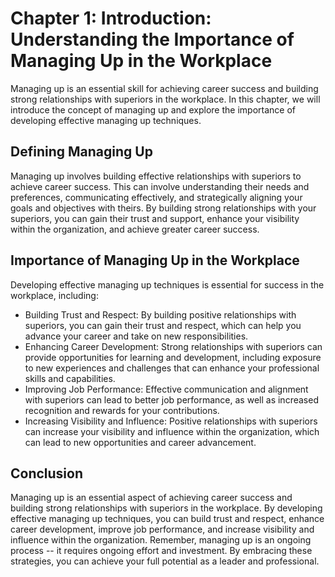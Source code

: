 Chapter 1: Introduction: Understanding the Importance of Managing Up in the Workplace
=====================================================================================

Managing up is an essential skill for achieving career success and building strong relationships with superiors in the workplace. In this chapter, we will introduce the concept of managing up and explore the importance of developing effective managing up techniques.

Defining Managing Up
--------------------

Managing up involves building effective relationships with superiors to achieve career success. This can involve understanding their needs and preferences, communicating effectively, and strategically aligning your goals and objectives with theirs. By building strong relationships with your superiors, you can gain their trust and support, enhance your visibility within the organization, and achieve greater career success.

Importance of Managing Up in the Workplace
------------------------------------------

Developing effective managing up techniques is essential for success in the workplace, including:

* Building Trust and Respect: By building positive relationships with superiors, you can gain their trust and respect, which can help you advance your career and take on new responsibilities.
* Enhancing Career Development: Strong relationships with superiors can provide opportunities for learning and development, including exposure to new experiences and challenges that can enhance your professional skills and capabilities.
* Improving Job Performance: Effective communication and alignment with superiors can lead to better job performance, as well as increased recognition and rewards for your contributions.
* Increasing Visibility and Influence: Positive relationships with superiors can increase your visibility and influence within the organization, which can lead to new opportunities and career advancement.

Conclusion
----------

Managing up is an essential aspect of achieving career success and building strong relationships with superiors in the workplace. By developing effective managing up techniques, you can build trust and respect, enhance career development, improve job performance, and increase visibility and influence within the organization. Remember, managing up is an ongoing process -- it requires ongoing effort and investment. By embracing these strategies, you can achieve your full potential as a leader and professional.
